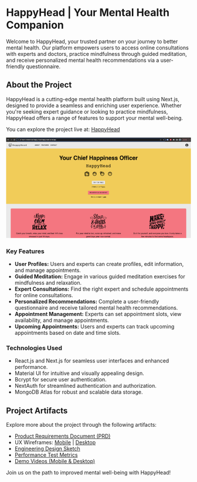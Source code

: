 # HappyHead | Your Mental Health Companion

Welcome to HappyHead, your trusted partner on your journey to better mental health. Our platform empowers users to access online consultations with experts and doctors, practice mindfulness through guided meditation, and receive personalized mental health recommendations via a user-friendly questionnaire.

## About the Project

HappyHead is a cutting-edge mental health platform built using Next.js, designed to provide a seamless and enriching user experience. Whether you're seeking expert guidance or looking to practice mindfulness, HappyHead offers a range of features to support your mental well-being.

You can explore the project live at: [HappyHead](https://happy-head-mental-health-companion.vercel.app/)

![Screenshot](/codebase/public/Screenshot.png)

### Key Features

* **User Profiles:** Users and experts can create profiles, edit information, and manage appointments.
* **Guided Meditation:** Engage in various guided meditation exercises for mindfulness and relaxation.
* **Expert Consultations:** Find the right expert and schedule appointments for online consultations.
* **Personalized Recommendations:** Complete a user-friendly questionnaire and receive tailored mental health recommendations.
* **Appointment Management:** Experts can set appointment slots, view availability, and manage appointments.
* **Upcoming Appointments:** Users and experts can track upcoming appointments based on date and time slots.

### Technologies Used

* React.js and Next.js for seamless user interfaces and enhanced performance.
* Material UI for intuitive and visually appealing design.
* Bcrypt for secure user authentication.
* NextAuth for streamlined authentication and authorization.
* MongoDB Atlas for robust and scalable data storage.

## Project Artifacts

Explore more about the project through the following artifacts:

- [Product Requirements Document (PRD)](https://drive.google.com/file/d/1mXGor3K6-9j7QMquDh3vcnqSzBdOWOj0/view?usp=sharing)
- UX Wireframes: [Mobile](https://www.figma.com/file/44Rzun7WmFjpaRC7EXfiLp/HappyHead?type=design&node-id=10%3A739&t=GNR0Y) | [Desktop](https://www.figma.com/file/44Rzun7WmFjpaRC7EXfiLp/HappyHead?type=design&node-id=0%3A1&t=GNR0Y7BU)
- [Engineering Design Sketch](https://drive.google.com/file/d/1-Qap3PN88jUq60mXn1h1x3PziTjK4cbp/view?usp=sharing)
- [Performance Test Metrics](https://drive.google.com/file/d/1QbyXX3CgT31CGUqsk6pb6mVq1E52ItAn/view?usp=sharing)
- [Demo Videos (Mobile & Desktop)](https://www.youtube.com/watch?v=MNFZex2UzBc&list=PLpqbIzYggb_yGfrrcruuKkjdJoy3TVyvd&ab_channel=Parisha)

Join us on the path to improved mental well-being with HappyHead!
